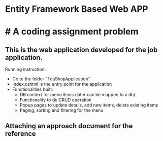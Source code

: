 # Entity Framework Based Web APP

# # A coding assignment problem



## This is the web application developed for the job application. 

Running instruction:

- Go to the folder "TeaShopApplication"
- Index.cshtml is the entry point for the application
- Functionalities built: 
  - DB context for menu items (later can be mapped to a db)
  - Functionality to do CRUD operation
  - Popup pages to update details, add new items, delete existing items
  - Paging, sorting and filtering for the menu

## Attaching an approach document for the reference



